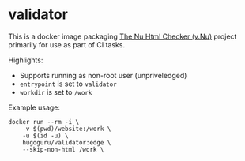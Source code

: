 # validator

This is a docker image packaging [The Nu Html Checker (v.Nu)](https://github.com/validator/validator) project primarily for use as part of CI tasks.


Highlights:

* Supports running as non-root user (unpriveledged)
* `entrypoint` is set to `validator`
* `workdir` is set to `/work`


Example usage:

```shell
docker run --rm -i \
    -v $(pwd)/website:/work \
    -u $(id -u) \
    hugoguru/validator:edge \
    --skip-non-html /work \
```